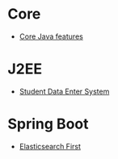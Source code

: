 # Core
- [Core Java features](Java/Core/Core_Java_Features/README.md)

# J2EE
- [Student Data Enter System](Java/J2EE/Student-Data-Enter-System-master/README.md)

# Spring Boot
- [Elasticsearch First](Java/Spring%20Boot/Elasticsearch%20First/README.md)
